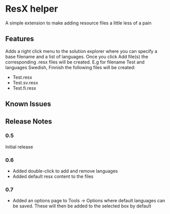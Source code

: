 # ResX helper

A simple extension to make adding resource files a little less of a pain

## Features

Adds a right click menu to the solution explorer where you can specify a base filename and a list of languages.
Once you click Add file(s) the corresponding .resx files will be created.
E.g for filename Test and languages Swedish, Finnish the following files will be created:
* Test.resx
* Test.sv.resx
* Test.fi.resx

## Known Issues

## Release Notes

### 0.5

Initial release

### 0.6

* Added double-click to add and remove languages
* Added default resx content to the files

### 0.7
* Added an options page to Tools -> Options where default languages can be saved. These will then be added to the selected box by default
